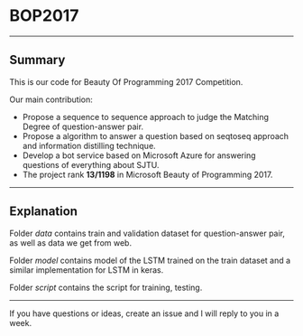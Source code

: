 # BOP2017
-----
## Summary
This is our code for Beauty Of Programming 2017 Competition.

Our main contribution:
  * Propose a sequence to sequence approach to judge the Matching Degree of question-answer pair.
  * Propose a algorithm to answer a question based on seqtoseq approach and information distilling technique.
  * Develop a bot service based on Microsoft Azure for answering questions of everything about SJTU.
  * The project rank **13/1198** in Microsoft Beauty of Programming 2017.
----
## Explanation

Folder *data* contains train and validation dataset for question-answer pair, as well as data we get from web.

Folder *model* contains model of the LSTM trained on the train dataset and a similar implementation for LSTM in keras. 

Folder *script* contains the script for training, testing.

----
If you have questions or ideas, create an issue and I will reply to you in a week. 
